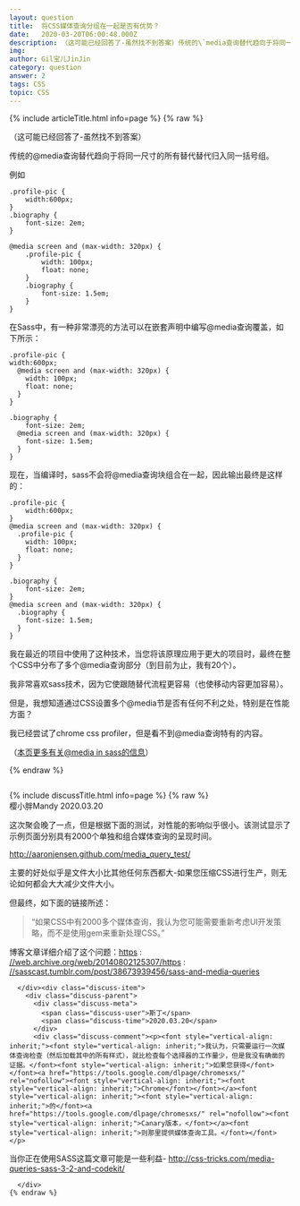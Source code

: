 ```yaml
---
layout: question
title:  将CSS媒体查询分组在一起是否有优势？
date:   2020-03-20T06:00:48.000Z
description: （这可能已经回答了-虽然找不到答案）传统的\`media查询替代趋向于将同一尺寸的所有替代替代归入同一括号组。 例如.profile-pic {...
img: 
author: Gil宝儿JinJin
category: question
answer: 2
tags: CSS
topic: CSS
---
```

<div class="article-root">
  <div class="article">
    {% include articleTitle.html info=page %}
    {% raw %}
    <div class="article-content"><p><font style="vertical-align: inherit;"><font style="vertical-align: inherit;">（这可能已经回答了-虽然找不到答案）</font></font></p>

<p><font style="vertical-align: inherit;"><font style="vertical-align: inherit;">传统的@media查询替代趋向于将同一尺寸的所有替代替代归入同一括号组。 </font></font></p>

<p><font style="vertical-align: inherit;"><font style="vertical-align: inherit;">例如</font></font></p>

<pre><code>.profile-pic {<font></font>
    width:600px;<font></font>
}<font></font>
.biography {<font></font>
    font-size: 2em;<font></font>
}<font></font>
<font></font>
@media screen and (max-width: 320px) {<font></font>
    .profile-pic {<font></font>
        width: 100px;<font></font>
        float: none;<font></font>
    }<font></font>
    .biography {<font></font>
        font-size: 1.5em;<font></font>
    }<font></font>
}<font></font>
</code></pre>

<p><font style="vertical-align: inherit;"><font style="vertical-align: inherit;">在Sass中，有一种非常漂亮的方法可以在嵌套声明中编写@media查询覆盖，如下所示：</font></font></p>

<pre><code>.profile-pic {<font></font>
width:600px;<font></font>
  @media screen and (max-width: 320px) {<font></font>
    width: 100px;<font></font>
    float: none;<font></font>
  }<font></font>
}<font></font>
<font></font>
.biography {<font></font>
    font-size: 2em;<font></font>
  @media screen and (max-width: 320px) {<font></font>
    font-size: 1.5em;<font></font>
  }<font></font>
}<font></font>
</code></pre>

<p><font style="vertical-align: inherit;"><font style="vertical-align: inherit;">现在，当编译时，sass不会将@media查询块组合在一起，因此输出最终是这样的：</font></font></p>

<pre><code>.profile-pic {<font></font>
    width:600px;<font></font>
}<font></font>
@media screen and (max-width: 320px) {<font></font>
  .profile-pic {<font></font>
    width: 100px;<font></font>
    float: none;<font></font>
  }<font></font>
}<font></font>
<font></font>
.biography {<font></font>
    font-size: 2em;<font></font>
}<font></font>
@media screen and (max-width: 320px) {<font></font>
  .biography {<font></font>
    font-size: 1.5em;<font></font>
  }<font></font>
}<font></font>
</code></pre>

<p><font style="vertical-align: inherit;"><font style="vertical-align: inherit;">我在最近的项目中使用了这种技术，当您将该原理应用于更大的项目时，最终在整个CSS中分布了多个@media查询部分（到目前为止，我有20个）。</font></font></p>

<p><font style="vertical-align: inherit;"><font style="vertical-align: inherit;">我非常喜欢sass技术，因为它使跟随替代流程更容易（也使移动内容更加容易）。</font></font></p>

<p><font style="vertical-align: inherit;"><font style="vertical-align: inherit;">但是，我想知道通过CSS设置多个@media节是否有任何不利之处，特别是在性能方面？ </font></font></p>

<p><font style="vertical-align: inherit;"><font style="vertical-align: inherit;">我已经尝试了chrome css profiler，但是看不到@media查询特有的内容。</font></font></p>

<p><font style="vertical-align: inherit;"><font style="vertical-align: inherit;">（</font></font><a href="http://thesassway.com/intermediate/responsive-web-design-in-sass-using-media-queries-in-sass-32" rel="noreferrer"><font style="vertical-align: inherit;"><font style="vertical-align: inherit;">本页更多有关@media in sass的信息</font></font></a><font style="vertical-align: inherit;"><font style="vertical-align: inherit;">）</font></font></p></div>
    {% endraw %}
  </div>
  <p style="height: 0;width:0;overflow: hidden;"> 第2511篇《将CSS媒体查询分组在一起是否有优势？》来自Winter(https://github.com/aiyld/aiyld.github.io)的站点</p>
  <div class="discuss-wrapper">
    {% include discussTitle.html info=page %}
    {% raw %}
    <div class="discuss-item">
        <div class="discuss-parent">
          <div class="discuss-meta">
            <span class="discuss-user">樱小胖Mandy</span>
            <span class="discuss-time">2020.03.20</span>
          </div>
          <div class="discuss-comment"><p><font style="vertical-align: inherit;"><font style="vertical-align: inherit;">这次聚会晚了一点，但是根据下面的测试，对性能的影响似乎很小。</font><font style="vertical-align: inherit;">该测试显示了示例页面分别具有2000个单独和组合媒体查询的呈现时间。</font></font></p>

<p><a href="http://aaronjensen.github.com/media_query_test/" rel="nofollow noreferrer"><font style="vertical-align: inherit;"><font style="vertical-align: inherit;">http://aaronjensen.github.com/media_query_test/</font></font></a></p>

<p><font style="vertical-align: inherit;"><font style="vertical-align: inherit;">主要的好处似乎是文件大小比其他任何东西都大-如果您压缩CSS进行生产，则无论如何都会大大减少文件大小。</font></font></p>

<p><font style="vertical-align: inherit;"><font style="vertical-align: inherit;">但最终，如下面的链接所述：</font></font></p>

<blockquote>
  <p><font style="vertical-align: inherit;"><font style="vertical-align: inherit;">“如果CSS中有2000多个媒体查询，我认为您可能需要重新考虑UI开发策略，而不是使用gem来重新处理CSS。”</font></font></p>
</blockquote>

<p><font style="vertical-align: inherit;"><font style="vertical-align: inherit;">博客文章详细介绍了这个问题：</font><a href="https://web.archive.org/web/20140802125307/https://sasscast.tumblr.com/post/38673939456/sass-and-media-queries" rel="nofollow noreferrer"><font style="vertical-align: inherit;">https</font></a><font style="vertical-align: inherit;"> : </font><a href="https://web.archive.org/web/20140802125307/https://sasscast.tumblr.com/post/38673939456/sass-and-media-queries" rel="nofollow noreferrer"><font style="vertical-align: inherit;">//web.archive.org/web/20140802125307/https</font></a><font style="vertical-align: inherit;"> : </font></font><a href="https://web.archive.org/web/20140802125307/https://sasscast.tumblr.com/post/38673939456/sass-and-media-queries" rel="nofollow noreferrer"><font style="vertical-align: inherit;"><font style="vertical-align: inherit;">//sasscast.tumblr.com/post/38673939456/sass-and-media-queries</font></font></a></p></div>
        </div>
        
      </div><div class="discuss-item">
        <div class="discuss-parent">
          <div class="discuss-meta">
            <span class="discuss-user">斯丁</span>
            <span class="discuss-time">2020.03.20</span>
          </div>
          <div class="discuss-comment"><p><font style="vertical-align: inherit;"><font style="vertical-align: inherit;">我认为，只需要运行一次媒体查询检查（然后加载其中的所有样式），就比检查每个选择器的工作量少，但是我没有确凿的证据。</font><font style="vertical-align: inherit;">如果您获得</font></font><a href="https://tools.google.com/dlpage/chromesxs/" rel="nofollow"><font style="vertical-align: inherit;"><font style="vertical-align: inherit;">Chrome</font></font></a><font style="vertical-align: inherit;"><font style="vertical-align: inherit;">的</font><a href="https://tools.google.com/dlpage/chromesxs/" rel="nofollow"><font style="vertical-align: inherit;">Canary版本，</font></a><font style="vertical-align: inherit;">则那里提供媒体查询工具。</font></font></p>

<p><font style="vertical-align: inherit;"><font style="vertical-align: inherit;">当你正在使用SASS这篇文章可能是一些利益- </font></font><a href="http://css-tricks.com/media-queries-sass-3-2-and-codekit/" rel="nofollow"><font style="vertical-align: inherit;"><font style="vertical-align: inherit;">http://css-tricks.com/media-queries-sass-3-2-and-codekit/</font></font></a></p></div>
        </div>
        
      </div>
    {% endraw %}
  </div>
<div>
